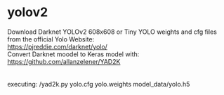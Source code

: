 # yolov2

Download Darknet YOLOv2 608x608 or Tiny YOLO weights and cfg files from the official Yolo Website:<br />
	https://pjreddie.com/darknet/yolo/<br />
Convert Darknet moodel to Keras model with:<br />
	 https://github.com/allanzelener/YAD2K<br />
<br />	 
	executing: /yad2k.py yolo.cfg yolo.weights model_data/yolo.h5<br />


